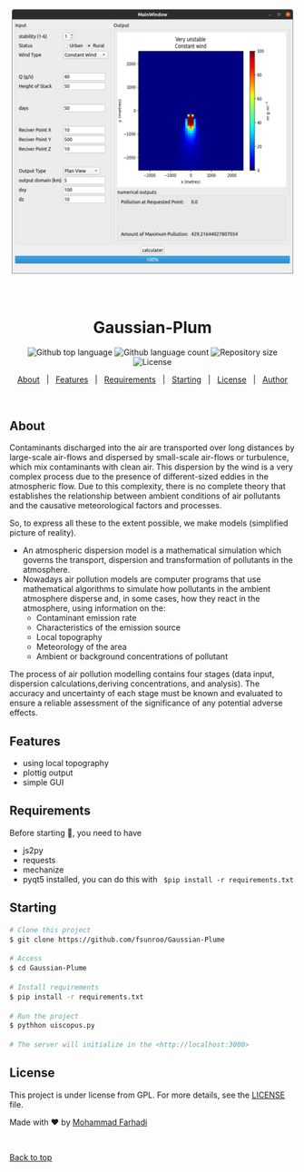 <div align="center" id="top"> 
  <img src="./.github/GuassianAppScreenshot.png" alt="Gaussian-Plum" />

  &#xa0;

  <!-- <a href="https://python.netlify.app">Demo</a> -->
</div>

<h1 align="center">Gaussian-Plum</h1>

<p align="center">
  <img alt="Github top language" src="https://img.shields.io/github/languages/top/fsunroo/Gaussian-Plume?color=56BEB8">

  <img alt="Github language count" src="https://img.shields.io/github/languages/count/fsunroo/Gaussian-Plume?color=56BEB8">

  <img alt="Repository size" src="https://img.shields.io/github/repo-size/fsunroo/Gaussian-Plume?color=56BEB8">

  <img alt="License" src="https://img.shields.io/github/license/fsunroo/Gaussian-Plume?color=56BEB8">

  <!-- <img alt="Github issues" src="https://img.shields.io/github/issues/fsunroo/Gaussian-Plume?color=56BEB8" /> -->

  <!-- <img alt="Github forks" src="https://img.shields.io/github/forks/fsunroo/Gaussian-Plume?color=56BEB8" /> -->

  <!-- <img alt="Github stars" src="https://img.shields.io/github/stars/fsunroo/Gaussian-Plume?color=56BEB8" /> -->
</p>

<!-- Status -->

<!-- <h4 align="center"> 
	🚧  Gaussian-Plume 🚀 Under construction...  🚧
</h4> 

<hr> -->

<p align="center">
  <a href="#about">About</a> &#xa0; | &#xa0; 
  <a href="#features">Features</a> &#xa0; | &#xa0;
  <a href="#requirements">Requirements</a> &#xa0; | &#xa0;
  <a href="#starting">Starting</a> &#xa0; | &#xa0;
  <a href="#license">License</a> &#xa0; | &#xa0;
  <a href="https://github.com/fsunroo" target="_blank">Author</a>
</p>

<br>

## About ##


Contaminants discharged into the air are transported over long distances by large-scale air-flows and dispersed by small-scale air-flows or turbulence, which mix contaminants with clean air. This dispersion by the wind is a very complex process due to the presence of different-sized eddies in the atmospheric flow. Due to this complexity, there is no complete theory that establishes the relationship between ambient conditions of air pollutants and the causative
meteorological factors and processes.

So, to express all these to the extent possible, we make models (simplified picture of reality).
* An atmospheric dispersion model is a mathematical simulation which governs the transport, dispersion and transformation of pollutants in the atmosphere.
* Nowadays air pollution models are computer programs that use mathematical algorithms to simulate how pollutants in the ambient atmosphere disperse and, in some cases, how they react in the atmosphere, using information on the:
    * Contaminant emission rate
    * Characteristics of the emission source
    * Local topography
    * Meteorology of the area
    * Ambient or background concentrations of pollutant

The process of air pollution modelling contains four stages (data input, dispersion calculations,deriving concentrations, and analysis). The accuracy and uncertainty of each stage must be
known and evaluated to ensure a reliable assessment of the significance of any potential
adverse effects.

## Features ##

* using local topography
* plottig output
* simple GUI


## Requirements ##

Before starting :checkered_flag:, you need to have 
* js2py
* requests
* mechanize
* pyqt5
installed, you can do this with ``` $pip install -r requirements.txt```


## Starting ##

```bash
# Clone this project
$ git clone https://github.com/fsunroo/Gaussian-Plume

# Access
$ cd Gaussian-Plume

# Install requirements
$ pip install -r requirements.txt

# Run the project
$ pythhon uiscopus.py

# The server will initialize in the <http://localhost:3000>
```

## License ##

This project is under license from GPL. For more details, see the [LICENSE](LICENSE) file.


Made with :heart: by <a href="https://github.com/fsunroo" target="_blank">Mohammad Farhadi</a>

&#xa0;

<a href="#top">Back to top</a>
